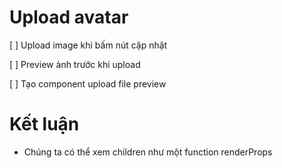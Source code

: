 # Upload avatar

[ ] Upload image khi bấm nút cập nhật

[ ] Preview ảnh trước khi upload

[ ] Tạo component upload file preview

# Kết luận

- Chúng ta có thể xem children như một function renderProps
